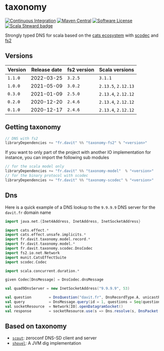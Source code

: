 # taxonomy

[![Continuous Integration](https://github.com/RustedBones/taxonomy/actions/workflows/ci.yml/badge.svg)](https://github.com/RustedBones/taxonomy/actions/workflows/ci.yml)
[![Maven Central](https://maven-badges.herokuapp.com/maven-central/fr.davit/taxonomy-model_3/badge.svg)](https://maven-badges.herokuapp.com/maven-central/fr.davit/taxonomy-model_3)
[![Software License](https://img.shields.io/badge/license-Apache%202-brightgreen.svg?style=flat)](LICENSE)
[![Scala Steward badge](https://img.shields.io/badge/Scala_Steward-helping-blue.svg?style=flat&logo=data:image/png;base64,iVBORw0KGgoAAAANSUhEUgAAAA4AAAAQCAMAAAARSr4IAAAAVFBMVEUAAACHjojlOy5NWlrKzcYRKjGFjIbp293YycuLa3pYY2LSqql4f3pCUFTgSjNodYRmcXUsPD/NTTbjRS+2jomhgnzNc223cGvZS0HaSD0XLjbaSjElhIr+AAAAAXRSTlMAQObYZgAAAHlJREFUCNdNyosOwyAIhWHAQS1Vt7a77/3fcxxdmv0xwmckutAR1nkm4ggbyEcg/wWmlGLDAA3oL50xi6fk5ffZ3E2E3QfZDCcCN2YtbEWZt+Drc6u6rlqv7Uk0LdKqqr5rk2UCRXOk0vmQKGfc94nOJyQjouF9H/wCc9gECEYfONoAAAAASUVORK5CYII=)](https://scala-steward.org)

Strongly typed DNS for scala based on the [cats ecosystem](https://github.com/typelevel/cats)
with [scodec](https://github.com/scodec/scodec) 
and [fs2](https://github.com/typelevel/fs2)

## Versions

| Version | Release date | fs2 version | Scala versions      |
|---------|--------------|-------------|---------------------|
| `1.1.0` | 2022-03-25   | `3.2.5`     | `3.1.1`             |
| `1.0.0` | 2021-05-09   | `3.0.2`     | `2.13.5`, `2.12.13` |
| `0.3.0` | 2021-01-09   | `2.5.0`     | `2.13.4`, `2.12.12` |
| `0.2.0` | 2020-12-20   | `2.4.6`     | `2.13.4`, `2.12.12` |
| `0.1.0` | 2020-12-17   | `2.4.6`     | `2.13.4`, `2.12.12` |


## Getting taxonomy

```sbt
// DNS with fs2
libraryDependencies += "fr.davit" %% "taxonomy-fs2" % "<version>"
```

If you want to only part of the project with another IO implementation for instance,
you can import the following sub modules

```sbt
// for the scala model only
libraryDependencies += "fr.davit" %% "taxonomy-model"  % "<version>"
// for the binary protocol with scodec
libraryDependencies += "fr.davit" %% "taxonomy-scodec" % "<version>"
```

## Dns

Here is a quick example of a DNS lookup to the `9.9.9.9` DNS server for the `davit.fr` domain name

```scala
import java.net.{Inet4Address, InetAddress, InetSocketAddress}

import cats.effect.*
import cats.effect.unsafe.implicits.*
import fr.davit.taxonomy.model.record.*
import fr.davit.taxonomy.model.*
import fr.davit.taxonomy.scodec.DnsCodec
import fs2.io.net.Network
import munit.CatsEffectSuite
import scodec.Codec

import scala.concurrent.duration.*

given Codec[DnsMessage] = DnsCodec.dnsMessage

val quad9DnsServer = new InetSocketAddress("9.9.9.9", 53)

val question        = DnsQuestion("davit.fr", DnsRecordType.A, unicastResponse = false, DnsRecordClass.Internet)
val query           = DnsMessage.query(id = 1, questions = Seq(question))
val socketResource  = Network[IO].openDatagramSocket()
val response        = socketResource.use(s => Dns.resolve(s, DnsPacket(quad9DnsServer, query))).unsafeRunSync()
```

## Based on taxonomy

- [`scout`](https://github.com/RustedBones/scout): zeroconf DNS-SD client and server
- [`shovel`](https://github.com/RustedBones/shovel): A JVM dig implementation

